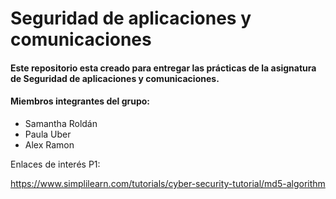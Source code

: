 # Seguridad de aplicaciones y comunicaciones
#### Este repositorio esta creado para entregar las prácticas de la asignatura de Seguridad de aplicaciones y comunicaciones.
#### Miembros integrantes del grupo: 
- Samantha Roldán
- Paula Uber
- Alex Ramon

Enlaces de interés P1: 

https://www.simplilearn.com/tutorials/cyber-security-tutorial/md5-algorithm
